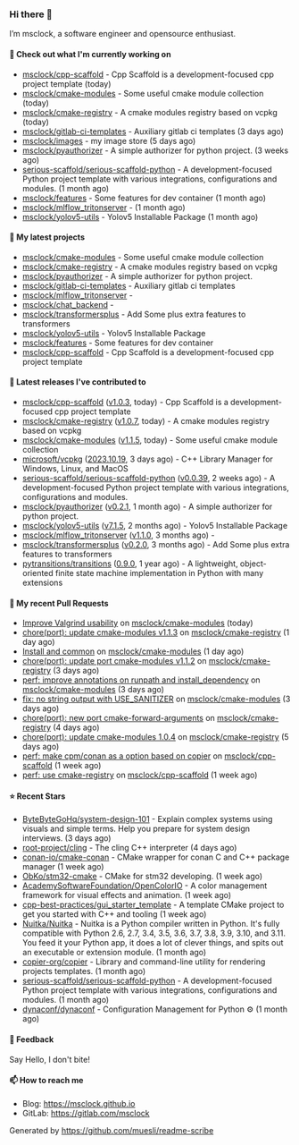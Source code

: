 ### Hi there 👋

I’m msclock, a software engineer and opensource enthusiast.

#### 👷 Check out what I'm currently working on

- [msclock/cpp-scaffold](https://github.com/msclock/cpp-scaffold) - Cpp Scaffold is a development-focused cpp project template (today)
- [msclock/cmake-modules](https://github.com/msclock/cmake-modules) - Some useful cmake module collection (today)
- [msclock/cmake-registry](https://github.com/msclock/cmake-registry) - A cmake modules registry based on vcpkg (today)
- [msclock/gitlab-ci-templates](https://github.com/msclock/gitlab-ci-templates) - Auxiliary gitlab ci templates (3 days ago)
- [msclock/images](https://github.com/msclock/images) - my image store (5 days ago)
- [msclock/pyauthorizer](https://github.com/msclock/pyauthorizer) - A simple authorizer for python project. (3 weeks ago)
- [serious-scaffold/serious-scaffold-python](https://github.com/serious-scaffold/serious-scaffold-python) - A development-focused Python project template with various integrations, configurations and modules. (1 month ago)
- [msclock/features](https://github.com/msclock/features) - Some features for dev container (1 month ago)
- [msclock/mlflow_tritonserver](https://github.com/msclock/mlflow_tritonserver) -  (1 month ago)
- [msclock/yolov5-utils](https://github.com/msclock/yolov5-utils) - Yolov5 Installable Package (1 month ago)

#### 🌱 My latest projects

- [msclock/cmake-modules](https://github.com/msclock/cmake-modules) - Some useful cmake module collection
- [msclock/cmake-registry](https://github.com/msclock/cmake-registry) - A cmake modules registry based on vcpkg
- [msclock/pyauthorizer](https://github.com/msclock/pyauthorizer) - A simple authorizer for python project.
- [msclock/gitlab-ci-templates](https://github.com/msclock/gitlab-ci-templates) - Auxiliary gitlab ci templates
- [msclock/mlflow_tritonserver](https://github.com/msclock/mlflow_tritonserver) - 
- [msclock/chat_backend](https://github.com/msclock/chat_backend) - 
- [msclock/transformersplus](https://github.com/msclock/transformersplus) - Add Some plus extra features to transformers
- [msclock/yolov5-utils](https://github.com/msclock/yolov5-utils) - Yolov5 Installable Package
- [msclock/features](https://github.com/msclock/features) - Some features for dev container
- [msclock/cpp-scaffold](https://github.com/msclock/cpp-scaffold) - Cpp Scaffold is a development-focused cpp project template

#### 🔭 Latest releases I've contributed to

- [msclock/cpp-scaffold](https://github.com/msclock/cpp-scaffold) ([v1.0.3](https://github.com/msclock/cpp-scaffold/releases/tag/v1.0.3), today) - Cpp Scaffold is a development-focused cpp project template
- [msclock/cmake-registry](https://github.com/msclock/cmake-registry) ([v1.0.7](https://github.com/msclock/cmake-registry/releases/tag/v1.0.7), today) - A cmake modules registry based on vcpkg
- [msclock/cmake-modules](https://github.com/msclock/cmake-modules) ([v1.1.5](https://github.com/msclock/cmake-modules/releases/tag/v1.1.5), today) - Some useful cmake module collection
- [microsoft/vcpkg](https://github.com/microsoft/vcpkg) ([2023.10.19](https://github.com/microsoft/vcpkg/releases/tag/2023.10.19), 3 days ago) - C&#43;&#43; Library Manager for Windows, Linux, and MacOS
- [serious-scaffold/serious-scaffold-python](https://github.com/serious-scaffold/serious-scaffold-python) ([v0.0.39](https://github.com/serious-scaffold/serious-scaffold-python/releases/tag/v0.0.39), 2 weeks ago) - A development-focused Python project template with various integrations, configurations and modules.
- [msclock/pyauthorizer](https://github.com/msclock/pyauthorizer) ([v0.2.1](https://github.com/msclock/pyauthorizer/releases/tag/v0.2.1), 1 month ago) - A simple authorizer for python project.
- [msclock/yolov5-utils](https://github.com/msclock/yolov5-utils) ([v7.1.5](https://github.com/msclock/yolov5-utils/releases/tag/v7.1.5), 2 months ago) - Yolov5 Installable Package
- [msclock/mlflow_tritonserver](https://github.com/msclock/mlflow_tritonserver) ([v1.1.0](https://github.com/msclock/mlflow_tritonserver/releases/tag/v1.1.0), 3 months ago) - 
- [msclock/transformersplus](https://github.com/msclock/transformersplus) ([v0.2.0](https://github.com/msclock/transformersplus/releases/tag/v0.2.0), 3 months ago) - Add Some plus extra features to transformers
- [pytransitions/transitions](https://github.com/pytransitions/transitions) ([0.9.0](https://github.com/pytransitions/transitions/releases/tag/0.9.0), 1 year ago) - A lightweight, object-oriented finite state machine implementation in Python with many extensions

#### 🔨 My recent Pull Requests

- [Improve Valgrind usability](https://github.com/msclock/cmake-modules/pull/4) on [msclock/cmake-modules](https://github.com/msclock/cmake-modules) (today)
- [chore(port): update cmake-modules v1.1.3](https://github.com/msclock/cmake-registry/pull/12) on [msclock/cmake-registry](https://github.com/msclock/cmake-registry) (1 day ago)
- [Install and common](https://github.com/msclock/cmake-modules/pull/3) on [msclock/cmake-modules](https://github.com/msclock/cmake-modules) (1 day ago)
- [chore(port): update port cmake-modules v1.1.2](https://github.com/msclock/cmake-registry/pull/11) on [msclock/cmake-registry](https://github.com/msclock/cmake-registry) (3 days ago)
- [perf: improve annotations on runpath and install_dependency](https://github.com/msclock/cmake-modules/pull/2) on [msclock/cmake-modules](https://github.com/msclock/cmake-modules) (3 days ago)
- [fix: no string output with USE_SANITIZER](https://github.com/msclock/cmake-modules/pull/1) on [msclock/cmake-modules](https://github.com/msclock/cmake-modules) (3 days ago)
- [chore(port): new port cmake-forward-arguments](https://github.com/msclock/cmake-registry/pull/10) on [msclock/cmake-registry](https://github.com/msclock/cmake-registry) (4 days ago)
- [chore(port): update cmake-modules 1.0.4](https://github.com/msclock/cmake-registry/pull/9) on [msclock/cmake-registry](https://github.com/msclock/cmake-registry) (5 days ago)
- [perf: make cpm/conan as a option based on copier](https://github.com/msclock/cpp-scaffold/pull/12) on [msclock/cpp-scaffold](https://github.com/msclock/cpp-scaffold) (1 week ago)
- [perf: use cmake-registry](https://github.com/msclock/cpp-scaffold/pull/10) on [msclock/cpp-scaffold](https://github.com/msclock/cpp-scaffold) (1 week ago)

#### ⭐ Recent Stars

- [ByteByteGoHq/system-design-101](https://github.com/ByteByteGoHq/system-design-101) - Explain complex systems using visuals and simple terms. Help you prepare for system design interviews. (3 days ago)
- [root-project/cling](https://github.com/root-project/cling) - The cling C&#43;&#43; interpreter (4 days ago)
- [conan-io/cmake-conan](https://github.com/conan-io/cmake-conan) - CMake wrapper for conan C and C&#43;&#43; package manager (1 week ago)
- [ObKo/stm32-cmake](https://github.com/ObKo/stm32-cmake) - CMake for stm32 developing. (1 week ago)
- [AcademySoftwareFoundation/OpenColorIO](https://github.com/AcademySoftwareFoundation/OpenColorIO) - A color management framework for visual effects and animation. (1 week ago)
- [cpp-best-practices/gui_starter_template](https://github.com/cpp-best-practices/gui_starter_template) - A template CMake project to get you started with C&#43;&#43; and tooling (1 week ago)
- [Nuitka/Nuitka](https://github.com/Nuitka/Nuitka) - Nuitka is a Python compiler written in Python.  It&#39;s fully compatible with Python 2.6, 2.7, 3.4, 3.5, 3.6, 3.7, 3.8, 3.9, 3.10, and 3.11. You feed it your Python app, it does a lot of clever things, and spits out an executable or extension module.  (1 month ago)
- [copier-org/copier](https://github.com/copier-org/copier) - Library and command-line utility for rendering projects templates. (1 month ago)
- [serious-scaffold/serious-scaffold-python](https://github.com/serious-scaffold/serious-scaffold-python) - A development-focused Python project template with various integrations, configurations and modules. (1 month ago)
- [dynaconf/dynaconf](https://github.com/dynaconf/dynaconf) - Configuration Management for Python ⚙ (1 month ago)

#### 💬 Feedback

Say Hello, I don't bite!

#### 📫 How to reach me

- Blog: https://msclock.github.io
- GitLab: https://gitlab.com/msclock

Generated by https://github.com/muesli/readme-scribe
